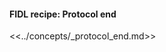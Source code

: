 <div>
  <devsite-expandable>
    <h4 class="showalways">
      FIDL recipe: Protocol end
    </h4>

<!--
  The following div is used to indicate to CommonMark that the rest of this HTML
  block should be processed as markdown.
-->
<div markdown="1"></div>

<<../concepts/_protocol_end.md>>

  </devsite-expandable>
</div>
